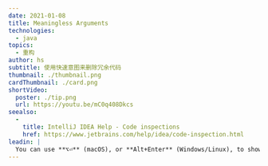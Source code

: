 ```yaml
---
date: 2021-01-08
title: Meaningless Arguments
technologies:
  - java
topics:
  - 重构
author: hs
subtitle: 使用快速意图来删除冗余代码
thumbnail: ./thumbnail.png
cardThumbnail: ./card.png
shortVideo:
  poster: ./tip.png
  url: https://youtu.be/mC0q408Dkcs
seealso:
  - 
    title: IntelliJ IDEA Help - Code inspections
    href: https://www.jetbrains.com/help/idea/code-inspection.html
leadin: |
  You can use **⌥⏎** (macOS), or **Alt+Enter** (Windows/Linux), to show context actions for meaningless arguments. 然后您可以删除冗余的代码了。
---
```


